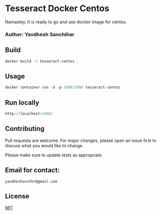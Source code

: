 # Tesseract Docker Centos

Namastey, It is ready to go and use docker image for centos. 

### Author: Yavdhesh Sanchihar


## Build


```bash
docker build -t tesseract-centos .
```

## Usage

```python
docker container run -d -p 5000:5000 tesseract-centos 
```
## Run locally
```python
http://localhost:5000/
```

## Contributing
Pull requests are welcome. For major changes, please open an issue first to discuss what you would like to change.

Please make sure to update tests as appropriate.

## Email for contact:

```
yavdheshsnchhr@gmail.com
```

## License
[MIT](https://choosealicense.com/licenses/mit/)
